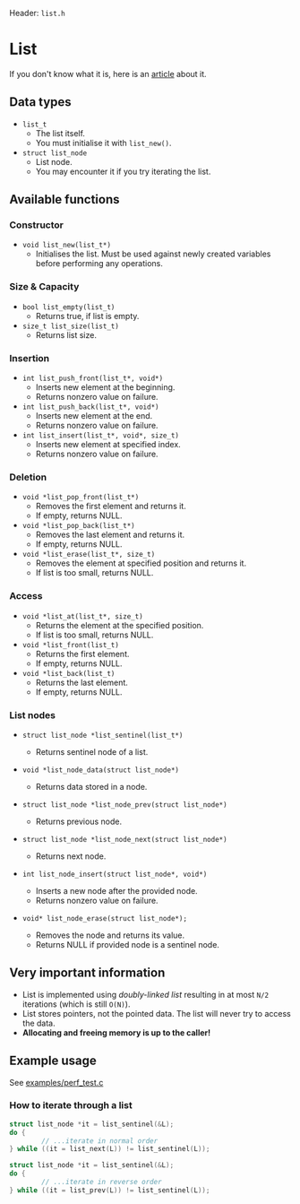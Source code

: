 Header: `list.h`

# List
If you don't know what it is, here is an [article](https://en.wikipedia.org/wiki/List_(abstract_data_type)) about it.


## Data types


* `list_t`
  * The list itself.
  * You must initialise it with `list_new()`.
* `struct list_node`
  * List node.
  * You may encounter it if you try iterating the list.


## Available functions

### Constructor
* `void list_new(list_t*)`
  * Initialises the list. Must be used against newly created variables before performing any operations.

### Size & Capacity
* `bool list_empty(list_t)`
  * Returns true, if list is empty.
* `size_t list_size(list_t)`
  * Returns list size.


### Insertion
* `int list_push_front(list_t*, void*)`
  * Inserts new element at the beginning.
  * Returns nonzero value on failure.
* `int list_push_back(list_t*, void*)`
  * Inserts new element at the end.
  * Returns nonzero value on failure.
* `int list_insert(list_t*, void*, size_t)`
  * Inserts new element at specified index.
  * Returns nonzero value on failure.


### Deletion
* `void *list_pop_front(list_t*)`
  * Removes the first element and returns it.
  * If empty, returns NULL.
* `void *list_pop_back(list_t*)`
  * Removes the last element and returns it.
  * If empty, returns NULL.
* `void *list_erase(list_t*, size_t)`
  * Removes the element at specified position and returns it.
  * If list is too small, returns NULL.


### Access
* `void *list_at(list_t*, size_t)`
  * Returns the element at the specified position.
  * If list is too small, returns NULL.
* `void *list_front(list_t)`
  * Returns the first element.
  * If empty, returns NULL.
* `void *list_back(list_t)`
  * Returns the last element.
  * If empty, returns NULL.


### List nodes
* `struct list_node *list_sentinel(list_t*)`
  * Returns sentinel node of a list.
* `void *list_node_data(struct list_node*)`
  * Returns data stored in a node.
* `struct list_node *list_node_prev(struct list_node*)`
  * Returns previous node.
* `struct list_node *list_node_next(struct list_node*)`
  * Returns next node.

* `int list_node_insert(struct list_node*, void*)`
  * Inserts a new node after the provided node.
  * Returns nonzero value on failure.
* `void* list_node_erase(struct list_node*);`
  * Removes the node and returns its value.
  * Returns NULL if provided node is a sentinel node.


## Very important information

- List is implemented using *doubly-linked list* resulting in at most `N/2` iterations (which is still `O(N)`).
- List stores pointers, not the pointed data. The list will never try to access the data.
- **Allocating and freeing memory is up to the caller!**


## Example usage

See [examples/perf_test.c](/examples/perf_test.c)


### How to iterate through a list
```c
struct list_node *it = list_sentinel(&L);
do {
        // ...iterate in normal order
} while ((it = list_next(L)) != list_sentinel(L));
```

```c
struct list_node *it = list_sentinel(&L);
do {
        // ...iterate in reverse order
} while ((it = list_prev(L)) != list_sentinel(L));
```
